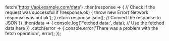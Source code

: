fetch('https://api.example.com/data')
  .then(response => {
    // Check if the request was successful
    if (!response.ok) {
      throw new Error('Network response was not ok');
    }
    return response.json();  // Convert the response to JSON
  })
  .then(data => {
    console.log('Fetched data:', data);  // Use the fetched data here
  })
  .catch(error => {
    console.error('There was a problem with the fetch operation:', error);
  });
